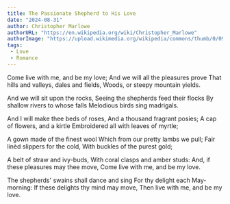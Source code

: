 ```yaml
---
title: The Passionate Shepherd to His Love
date: "2024-08-31"
author: Christopher Marlowe
authorURL: "https://en.wikipedia.org/wiki/Christopher_Marlowe"
authorImage: "https://upload.wikimedia.org/wikipedia/commons/thumb/0/09/Christopher_Marlowe.jpg/330px-Christopher_Marlowe.jpg"
tags:
 - Love
 - Romance
---
```


Come live with me, and be my love;
And we will all the pleasures prove
That hills and valleys, dales and fields,
Woods, or steepy mountain yields.

And we will sit upon the rocks,
Seeing the shepherds feed their flocks
By shallow rivers to whose falls
Melodious birds sing madrigals.

And I will make thee beds of roses,
And a thousand fragrant posies;
A cap of flowers, and a kirtle
Embroidered all with leaves of myrtle;

A gown made of the finest wool
Which from our pretty lambs we pull;
Fair linèd slippers for the cold,
With buckles of the purest gold;

A belt of straw and ivy-buds,
With coral clasps and amber studs:
And, if these pleasures may thee move,
Come live with me, and be my love.

The shepherds' swains shall dance and sing
For thy delight each May-morning:
If these delights thy mind may move,
Then live with me, and be my love.
